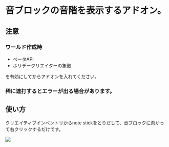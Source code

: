 # 音ブロックの音階を表示するアドオン。

## 注意

### ワールド作成時
- ベータAPI
- ホリデークリエイターの象徴

を有効にしてからアドオンを入れてください。

### 稀に連打するとエラーが出る場合があります。

## 使い方
クリエイティブインベントリからnote stickをとりだして、音ブロックに向かって右クリックするだけです。


![](https://i.imgur.com/h7Oa1nW.png)
